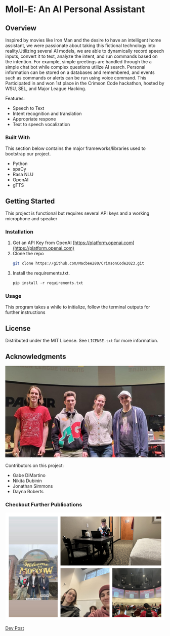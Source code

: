 
# Moll-E: An AI Personal Assistant

## Overview
Inspired by movies like Iron Man and the desire to have an intelligent home assistant, we were passionate about taking this fictional technology into reality.Utilizing several AI models, we are able to dynamically record speech inputs, convert it to text, analyze the intent, and run commands based
on the intention. For example, simple greetings are handled through the a simple chat bot while complex questions utilize AI search. Personal
information can be stored on a databases and remembered, and events such as commands or alerts can be run using voice command. This Participated in 
and won 1st place in the Crimson Code hackathon, hosted by WSU, SEL, and Major League Hacking.

Features:

* Speech to Text
* Intent recognition and translation
* Appropriate respone
* Text to speech vocalization

### Built With

This section below contains the major frameworks/libraries used to bootstrap our project.

* Python
* spaCy
* Rasa NLU
* OpenAI
* gTTS

## Getting Started

This project is functional but requires several API keys and a working microphone and speaker

### Installation

1. Get an API Key from OpenAI [https://platform.openai.com](https://platform.openai.com)
2. Clone the repo
   ```sh
   git clone https://github.com/Macbee280/CrimsonCode2023.git
   ```
3. Install the requirements.txt.
   ```py
   pip install -r requirements.txt
   ```
### Usage

This program takes a while to initialize, follow the terminal outputs for further instructions

## License

Distributed under the MIT License. See `LICENSE.txt` for more information.


## Acknowledgments

![Team Photo](https://github.com/Macbee280/CrimsonCode2023/blob/main/Images/CrimsonCode23.png?raw=true)

Contributors on this project:

* Gabe DiMartino
* Nikita Dubinin
* Jonathan Simmons
* Dayna Roberts

### Checkout Further Publications
![Masonry](https://github.com/Macbee280/CrimsonCode2023/blob/main/Images/Masonry.png?raw=true)

[Dev Post](https://devpost.com/software/artificial-intelligence-personal-assistant?ref_content=user-portfolio&ref_feature=in_progress)